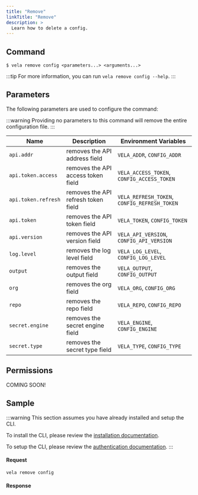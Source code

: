 ```yaml
---
title: "Remove"
linkTitle: "Remove"
description: >
  Learn how to delete a config.
---
```


## Command

```
$ vela remove config <parameters...> <arguments...>
```

:::tip
For more information, you can run `vela remove config --help`.
:::

## Parameters

The following parameters are used to configure the command:

:::warning
Providing no parameters to this command will remove the entire configuration file.
:::

| Name                | Description                         | Environment Variables                        |
| ------------------- | ----------------------------------- | -------------------------------------------- |
| `api.addr`          | removes the API address field       | `VELA_ADDR`, `CONFIG_ADDR`                   |
| `api.token.access`  | removes the API access token field  | `VELA_ACCESS_TOKEN`, `CONFIG_ACCESS_TOKEN`   |
| `api.token.refresh` | removes the API refresh token field | `VELA_REFRESH_TOKEN`, `CONFIG_REFRESH_TOKEN` |
| `api.token`         | removes the API token field         | `VELA_TOKEN`, `CONFIG_TOKEN`                 |
| `api.version`       | removes the API version field       | `VELA_API_VERSION`, `CONFIG_API_VERSION`     |
| `log.level`         | removes the log level field         | `VELA_LOG_LEVEL`, `CONFIG_LOG_LEVEL`         |
| `output`            | removes the output field            | `VELA_OUTPUT`, `CONFIG_OUTPUT`               |
| `org`               | removes the org field               | `VELA_ORG`, `CONFIG_ORG`                     |
| `repo`              | removes the repo field              | `VELA_REPO`, `CONFIG_REPO`                   |
| `secret.engine`     | removes the secret engine field     | `VELA_ENGINE`, `CONFIG_ENGINE`               |
| `secret.type`       | removes the secret type field       | `VELA_TYPE`, `CONFIG_TYPE`                   |

## Permissions

COMING SOON!

## Sample

:::warning
This section assumes you have already installed and setup the CLI.

To install the CLI, please review the [installation documentation](/docs/reference/cli/install.md).

To setup the CLI, please review the [authentication documentation](/docs/reference/cli/authentication.md).
:::

#### Request

```sh
vela remove config
```

#### Response
